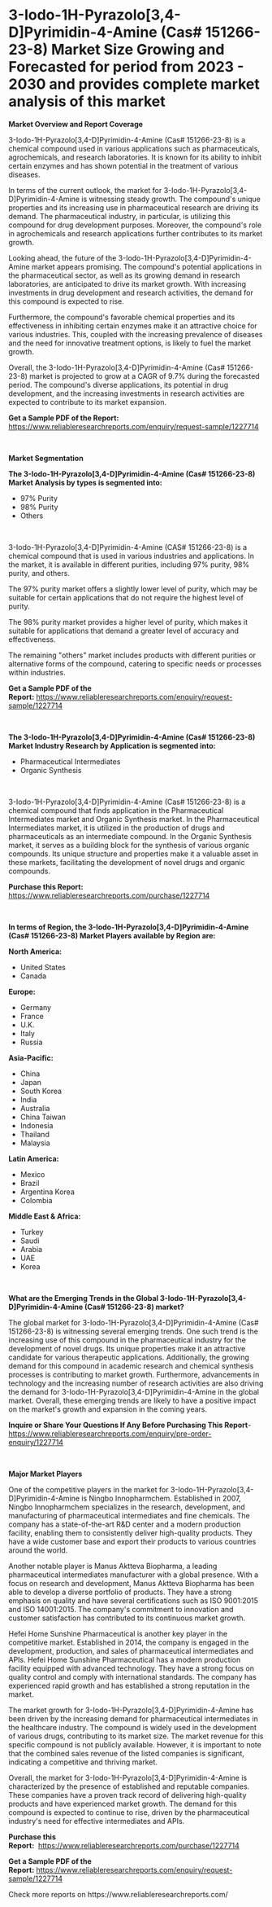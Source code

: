 <p><h1>3-Iodo-1H-Pyrazolo[3,4-D]Pyrimidin-4-Amine (Cas# 151266-23-8) Market Size Growing and Forecasted for period from 2023 - 2030 and provides complete market analysis of this market</h1></p><p><strong>Market Overview and Report Coverage</strong></p>
<p><p>3-Iodo-1H-Pyrazolo[3,4-D]Pyrimidin-4-Amine (Cas# 151266-23-8) is a chemical compound used in various applications such as pharmaceuticals, agrochemicals, and research laboratories. It is known for its ability to inhibit certain enzymes and has shown potential in the treatment of various diseases.</p><p>In terms of the current outlook, the market for 3-Iodo-1H-Pyrazolo[3,4-D]Pyrimidin-4-Amine is witnessing steady growth. The compound's unique properties and its increasing use in pharmaceutical research are driving its demand. The pharmaceutical industry, in particular, is utilizing this compound for drug development purposes. Moreover, the compound's role in agrochemicals and research applications further contributes to its market growth.</p><p>Looking ahead, the future of the 3-Iodo-1H-Pyrazolo[3,4-D]Pyrimidin-4-Amine market appears promising. The compound's potential applications in the pharmaceutical sector, as well as its growing demand in research laboratories, are anticipated to drive its market growth. With increasing investments in drug development and research activities, the demand for this compound is expected to rise.</p><p>Furthermore, the compound's favorable chemical properties and its effectiveness in inhibiting certain enzymes make it an attractive choice for various industries. This, coupled with the increasing prevalence of diseases and the need for innovative treatment options, is likely to fuel the market growth.</p><p>Overall, the 3-Iodo-1H-Pyrazolo[3,4-D]Pyrimidin-4-Amine (Cas# 151266-23-8) market is projected to grow at a CAGR of 9.7% during the forecasted period. The compound's diverse applications, its potential in drug development, and the increasing investments in research activities are expected to contribute to its market expansion.</p></p>
<p><strong>Get a Sample PDF of the Report:</strong> <a href="https://www.reliableresearchreports.com/enquiry/request-sample/1227714">https://www.reliableresearchreports.com/enquiry/request-sample/1227714</a></p>
<p>&nbsp;</p>
<p><strong>Market Segmentation</strong></p>
<p><strong>The 3-Iodo-1H-Pyrazolo[3,4-D]Pyrimidin-4-Amine (Cas# 151266-23-8) Market Analysis by types is segmented into:</strong></p>
<p><ul><li>97% Purity</li><li>98% Purity</li><li>Others</li></ul></p>
<p>&nbsp;</p>
<p><p>3-Iodo-1H-Pyrazolo[3,4-D]Pyrimidin-4-Amine (CAS# 151266-23-8) is a chemical compound that is used in various industries and applications. In the market, it is available in different purities, including 97% purity, 98% purity, and others. </p><p>The 97% purity market offers a slightly lower level of purity, which may be suitable for certain applications that do not require the highest level of purity. </p><p>The 98% purity market provides a higher level of purity, which makes it suitable for applications that demand a greater level of accuracy and effectiveness.</p><p>The remaining "others" market includes products with different purities or alternative forms of the compound, catering to specific needs or processes within industries.</p></p>
<p><strong>Get a Sample PDF of the Report:</strong>&nbsp;<a href="https://www.reliableresearchreports.com/enquiry/request-sample/1227714">https://www.reliableresearchreports.com/enquiry/request-sample/1227714</a></p>
<p>&nbsp;</p>
<p><strong>The 3-Iodo-1H-Pyrazolo[3,4-D]Pyrimidin-4-Amine (Cas# 151266-23-8) Market Industry Research by Application is segmented into:</strong></p>
<p><ul><li>Pharmaceutical Intermediates</li><li>Organic Synthesis</li></ul></p>
<p>&nbsp;</p>
<p><p>3-Iodo-1H-Pyrazolo[3,4-D]Pyrimidin-4-Amine (Cas# 151266-23-8) is a chemical compound that finds application in the Pharmaceutical Intermediates market and Organic Synthesis market. In the Pharmaceutical Intermediates market, it is utilized in the production of drugs and pharmaceuticals as an intermediate compound. In the Organic Synthesis market, it serves as a building block for the synthesis of various organic compounds. Its unique structure and properties make it a valuable asset in these markets, facilitating the development of novel drugs and organic compounds.</p></p>
<p><strong>Purchase this Report:</strong>&nbsp; <a href="https://www.reliableresearchreports.com/purchase/1227714">https://www.reliableresearchreports.com/purchase/1227714</a></p>
<p>&nbsp;</p>
<p><strong>In terms of Region, the 3-Iodo-1H-Pyrazolo[3,4-D]Pyrimidin-4-Amine (Cas# 151266-23-8) Market Players available by Region are:</strong></p>
<p>
    <p> <strong> North America: </strong>
        <ul>
            <li>United States</li>
            <li>Canada</li>
        </ul>
        </p> 
    <p> <strong> Europe: </strong>
        <ul>
            <li>Germany</li>
            <li>France</li>
            <li>U.K.</li>
            <li>Italy</li>
            <li>Russia</li>
        </ul>
        </p> 
    <p> <strong> Asia-Pacific: </strong>
        <ul>
            <li>China</li>
            <li>Japan</li>
            <li>South Korea</li>
            <li>India</li>
            <li>Australia</li>
            <li>China Taiwan</li>
            <li>Indonesia</li>
            <li>Thailand</li>
            <li>Malaysia</li>
        </ul>
        </p> 
    <p> <strong> Latin America: </strong>
        <ul>
            <li>Mexico</li>
            <li>Brazil</li>
            <li>Argentina Korea</li>
            <li>Colombia</li>
        </ul>
        </p> 
    <p> <strong> Middle East & Africa: </strong>
        <ul>
            <li>Turkey</li>
            <li>Saudi</li>
            <li>Arabia</li>
            <li>UAE</li>
            <li>Korea</li>
        </ul>
    </p>
    </p>
<p>&nbsp;</p>
<p><strong>What are the Emerging Trends in the Global 3-Iodo-1H-Pyrazolo[3,4-D]Pyrimidin-4-Amine (Cas# 151266-23-8) market?</strong></p>
<p><p>The global market for 3-Iodo-1H-Pyrazolo[3,4-D]Pyrimidin-4-Amine (Cas# 151266-23-8) is witnessing several emerging trends. One such trend is the increasing use of this compound in the pharmaceutical industry for the development of novel drugs. Its unique properties make it an attractive candidate for various therapeutic applications. Additionally, the growing demand for this compound in academic research and chemical synthesis processes is contributing to market growth. Furthermore, advancements in technology and the increasing number of research activities are also driving the demand for 3-Iodo-1H-Pyrazolo[3,4-D]Pyrimidin-4-Amine in the global market. Overall, these emerging trends are likely to have a positive impact on the market's growth and expansion in the coming years.</p></p>
<p><strong>Inquire or Share Your Questions If Any Before Purchasing This Report</strong>- <a href="https://www.reliableresearchreports.com/enquiry/pre-order-enquiry/1227714">https://www.reliableresearchreports.com/enquiry/pre-order-enquiry/1227714</a></p>
<p>&nbsp;</p>
<p><strong>Major Market Players</strong></p>
<p><p>One of the competitive players in the market for 3-Iodo-1H-Pyrazolo[3,4-D]Pyrimidin-4-Amine is Ningbo Innopharmchem. Established in 2007, Ningbo Innopharmchem specializes in the research, development, and manufacturing of pharmaceutical intermediates and fine chemicals. The company has a state-of-the-art R&D center and a modern production facility, enabling them to consistently deliver high-quality products. They have a wide customer base and export their products to various countries around the world.</p><p>Another notable player is Manus Aktteva Biopharma, a leading pharmaceutical intermediates manufacturer with a global presence. With a focus on research and development, Manus Aktteva Biopharma has been able to develop a diverse portfolio of products. They have a strong emphasis on quality and have several certifications such as ISO 9001:2015 and ISO 14001:2015. The company's commitment to innovation and customer satisfaction has contributed to its continuous market growth.</p><p>Hefei Home Sunshine Pharmaceutical is another key player in the competitive market. Established in 2014, the company is engaged in the development, production, and sales of pharmaceutical intermediates and APIs. Hefei Home Sunshine Pharmaceutical has a modern production facility equipped with advanced technology. They have a strong focus on quality control and comply with international standards. The company has experienced rapid growth and has established a strong reputation in the market.</p><p>The market growth for 3-Iodo-1H-Pyrazolo[3,4-D]Pyrimidin-4-Amine has been driven by the increasing demand for pharmaceutical intermediates in the healthcare industry. The compound is widely used in the development of various drugs, contributing to its market size. The market revenue for this specific compound is not publicly available. However, it is important to note that the combined sales revenue of the listed companies is significant, indicating a competitive and thriving market.</p><p>Overall, the market for 3-Iodo-1H-Pyrazolo[3,4-D]Pyrimidin-4-Amine is characterized by the presence of established and reputable companies. These companies have a proven track record of delivering high-quality products and have experienced market growth. The demand for this compound is expected to continue to rise, driven by the pharmaceutical industry's need for effective intermediates and APIs.</p></p>
<p><strong>Purchase this Report:</strong>&nbsp;&nbsp;<a href="https://www.reliableresearchreports.com/purchase/1227714">https://www.reliableresearchreports.com/purchase/1227714</a></p>
<p></p>
<p><strong>Get a Sample PDF of the Report:</strong>&nbsp;<a href="https://www.reliableresearchreports.com/enquiry/request-sample/1227714">https://www.reliableresearchreports.com/enquiry/request-sample/1227714</a></p>
<p>Check more reports on https://www.reliableresearchreports.com/</p>